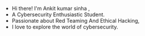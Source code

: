 - Hi there! I'm  Ankit kumar sinha ,
- A Cybersecurity Enthusiastic Student.
- Passionate about Red Teaming And Ethical Hacking,
-  I love to  explore the world of cybersecurity.


<!---
Astersec/Astersec is a ✨ special ✨ repository because its `README.md` (this file) appears on your GitHub profile.
You can click the Preview link to take a look at your changes.
--->
